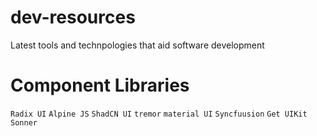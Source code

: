 # dev-resources
Latest tools and technpologies that aid software development


# Component Libraries
`Radix UI`
`Alpine JS`
`ShadCN UI`
`tremor`
`material UI`
`Syncfuusion`
`Get UIKit`
`Sonner`
